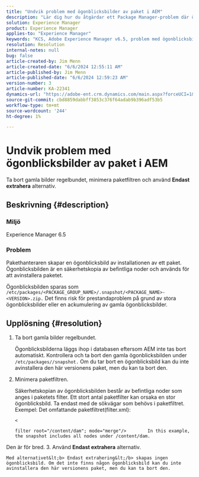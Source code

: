```yaml
---
title: "Undvik problem med ögonblicksbilder av paket i AEM"
description: "Lär dig hur du åtgärdar ett Package Manager-problem där ögonblicksbilden är en säkerhetskopia av befintliga noder och används för att avinstallera paketet."
solution: Experience Manager
product: Experience Manager
applies-to: "Experience Manager"
keywords: "KCS, Adobe Experience Manager v6.5, problem med ögonblicksbilder av paket, AEM v6.5, felsökning"
resolution: Resolution
internal-notes: null
bug: false
article-created-by: Jim Menn
article-created-date: "6/6/2024 12:55:11 AM"
article-published-by: Jim Menn
article-published-date: "6/6/2024 12:59:23 AM"
version-number: 3
article-number: KA-22341
dynamics-url: "https://adobe-ent.crm.dynamics.com/main.aspx?forceUCI=1&pagetype=entityrecord&etn=knowledgearticle&id=ec39a067-9f23-ef11-840b-6045bd006268"
source-git-commit: cbd8859dabbff3853c376f64adab9b396adf53b5
workflow-type: tm+mt
source-wordcount: '244'
ht-degree: 1%

---
```


# Undvik problem med ögonblicksbilder av paket i AEM


Ta bort gamla bilder regelbundet, minimera paketfiltren och använd <b>Endast extrahera</b> alternativ.

## Beskrivning {#description}


### <b>Miljö</b>

Experience Manager 6.5



### <b>Problem</b>

Pakethanteraren skapar en ögonblicksbild av installationen av ett paket. Ögonblicksbilden är en säkerhetskopia av befintliga noder och används för att avinstallera paketet.

Ögonblicksbilden sparas som `/etc/packages/<PACKAGE_GROUP_NAME>/.snapshot/<PACKAGE_NAME>-<VERSION>.zip.` Det finns risk för prestandaproblem på grund av stora ögonblicksbilder eller en ackumulering av gamla ögonblicksbilder.


## Upplösning {#resolution}


1. Ta bort gamla bilder regelbundet.

   Ögonblicksbilderna läggs ihop i databasen eftersom AEM inte tas bort automatiskt. Kontrollera och ta bort den gamla ögonblicksbilden under `/etc/packages//snapshot.` Om du tar bort en ögonblicksbild kan du inte avinstallera den här versionens paket, men du kan ta bort den.


2. Minimera paketfiltren.

   Säkerhetskopian av ögonblicksbilden består av befintliga noder som anges i paketets filter. Ett stort antal paketfilter kan orsaka en stor ögonblicksbild. Ta endast med de sökvägar som behövs i paketfiltret. Exempel: Det omfattande paketfiltret(filter.xml):



   `<`


   ```
   filter root="/content/dam"; mode="merge"/>        In this example, the snapshot includes all nodes under /content/dam.
   ```

Den är för bred.
3. Använd <b>Endast extrahera</b> alternativ.

    Med alternativet&lt;b> Endast extrahering&lt;/b> skapas ingen ögonblicksbild. Om det inte finns någon ögonblicksbild kan du inte avinstallera den här versionens paket, men du kan ta bort den.
    

